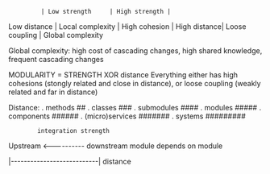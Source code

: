              | Low strength     | High strength |
Low distance | Local complexity | High cohesion |
High distance| Loose coupling   | Global complexity 

Global complexity: high cost of cascading changes, high shared knowledge, frequent cascading changes

MODULARITY = STRENGTH XOR distance
Everything either has high cohesions (stongly related and close in distance), or loose coupling (weakly related and far in distance)


Distance:
. methods           ##
. classes           ###
. submodules        ####
. modules           #####
. components        ######
. (micro)services   #######
. systems           #########



            integration strength
Upstream   <----------  downstream
module       depends on   module

|---------------------------|
          distance



